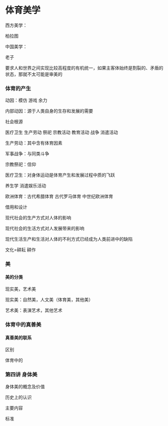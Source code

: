# 体育美学



西方美学：

柏拉图



中国美学：

老子



要求人和世界之间实现比较高程度的有机统一，如果主客体始终是割裂的、矛盾的状态，那就不太可能是审美的



### 体育的产生

动因：模仿 游戏 余力

内部动因：源于人类自身的生存和发展的需要



社会根源

医疗卫生 生产劳动 祭祀 宗教活动 教育活动 战争 消遣活动



生产劳动：其中含有体育因素

军事战争：与同类斗争

宗教祭祀：信仰

医疗卫生：对身体运动是体育产生和发展过程中质的飞跃





养生学 消遣娱乐活动



欧洲体育：古代希腊体育 古代罗马体育 中世纪欧洲体育



借用和设计



现代社会的生产方式对人体的影响

现代社会的生活方式对人发展带来的影响

现代生活生产和生活对人体的不利方式已经成为人类前进中的缺陷



文化=耕耘 耕作



### 美

#### 美的分类

现实美，艺术美

现实美：自然美，人文美（体育美，其他美）

艺术美：表演艺术，其他艺术



### 体育中的真善美

#### 真善美的联系



区别

体育中的



### 第四讲 身体美

身体美的概念及价值



历史上的认识



主要内容



标准
